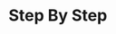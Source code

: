 # Step By Step

<script>
const rawSourceCode = `fn main() {
  let alfa = String::from("apple"); //   let alfa = <code>String::from("apple");</code> //   let alfa = 
  widget(alfa); //   widget(<code>alfa</code>); //   widget(); 
}

fn widget(thing: String) { // fn widget(<code>thing: String</code>) { // fn widget() {
  println!("widget got {thing}"); //   println!(<code>"widget got {thing}"</code>); //   println!();
}

widget got apple`.split('\n')


const lineSets = [
{ 
  lines: [`0_r`, `0_r`, `0_r`, `0_r`, `0_r`, `0_r`, `0_r`, `0_r`, `0_e`, `0_o`],
  text: `<p>When the <code>widget</code> function receives the value in <code>alfa</code> from <code>main</code> it prints the output</p>`
},
{ 
  lines: [`0_s`, `0_s`, `0_s`, `0_s`, `0_s`, `2_r`, `0_s`, `0_r`, `0_e`, `0_w`],
  text: `<p>Start by creating an empty <code>widget</code> function</p>`
},
{ 
  lines: [`0_s`, `0_s`, `0_s`, `0_s`, `0_s`, `1_u`, `0_s`, `0_c`, `0_e`, `0_w`],
  text: `<p>Update it to accept a <code>String</code> and bind it to the internal function variable <code>thing</code></p>`
},
{ 
  lines: [`0_s`, `0_s`, `0_s`, `0_s`, `0_s`, `0_c`, `2_r`, `0_c`, `0_e`, `0_w`],
  text: `<p>Start creating a <code>println!()</code> statement</p>`
},
{ 
  lines: [`0_s`, `0_s`, `0_s`, `0_s`, `0_s`, `0_c`, `1_u`, `0_c`, `0_e`, `0_w`],
  text: `<p>Setup <code>widget</code> to print out the <code>String</code> it receives in the <code>thing</code> variable</p>`
},
{ 
  lines: [`0_r`, `0_s`, `0_s`, `0_r`, `0_s`, `0_c`, `0_c`, `0_c`, `0_e`, `0_w`],
  text: `<p>Create the <code>main</code> function that's what gets called first when the program runs</p>`
},
{ 
  lines: [`0_c`, `2_r`, `0_s`, `0_c`, `0_s`, `0_c`, `0_c`, `0_c`, `0_e`, `0_w`],
  text: `<p></p>`
},
{ 
  lines: [`0_c`, `1_u`, `0_s`, `0_c`, `0_s`, `0_c`, `0_c`, `0_c`, `0_e`, `0_w`],
  text: `<p></p>`
},
{ 
  lines: [`0_c`, `0_c`, `2_r`, `0_c`, `0_s`, `0_c`, `0_c`, `0_c`, `0_e`, `0_w`],
  text: `<p>Call the <code>widget</code> function from <code>main</code> passing in the <code>alfa</code> variable as an argument</p>`
},
{ 
  lines: [`0_c`, `0_c`, `1_u`, `0_c`, `0_s`, `0_c`, `0_c`, `0_c`, `0_e`, `0_w`],
  text: `<p>Call the <code>widget</code> function from <code>main</code> passing in the <code>alfa</code> variable as an argument</p>`
},
]
</script>
